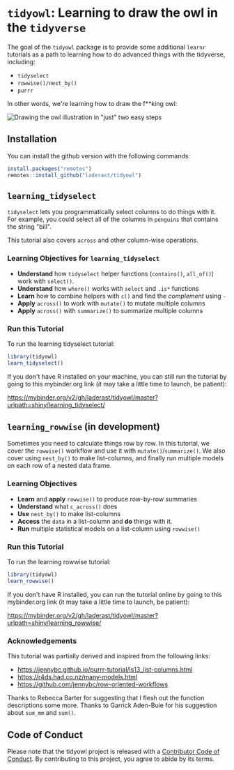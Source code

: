 
# `tidyowl`: Learning to draw the owl in the `tidyverse`

<!-- badges: start -->
<!-- badges: end -->

The goal of the `tidyowl` package is to provide some additional `learnr` tutorials as a path to learning how to do advanced things with the tidyverse, including:

- `tidyselect`
- `rowwise()/nest_by()`
- `purrr`

In other words, we're learning how to draw the f**king owl:

![Drawing the owl illustration in "just" two easy steps](image/owl.png)

## Installation

You can install the github version with the following commands:

``` r
install.packages("remotes")
remotes::install_github("laderast/tidyowl")
```

## `learning_tidyselect`

`tidyselect` lets you programmatically select columns to do things with it. For example, you could select all of the columns in `penguins` that contains the string "bill". 

This tutorial also covers `across` and other column-wise operations.

### Learning Objectives for `learning_tidyselect`

- **Understand** how `tidyselect` helper functions (`contains()`, `all_of()`) work with `select()`.
- **Understand** how `where()` works with `select` and `.is*` functions
- **Learn** how to combine helpers with `c()` and find the *complement* using `-`
- **Apply** `across()` to work with `mutate()` to mutate multiple columns
- **Apply** `across()` with `summarize()` to summarize multiple columns

### Run this Tutorial

To run the learning tidyselect tutorial:

``` r
library(tidyowl)
learn_tidyselect()
```

If you don't have R installed on your machine, you can still run the tutorial by going to this mybinder.org link (it may take a little time to launch, be patient):

https://mybinder.org/v2/gh/laderast/tidyowl/master?urlpath=shiny/learning_tidyselect/

## `learning_rowwise` (in development)

Sometimes you need to calculate things row by row. In this tutorial, we cover the `rowwise()` workflow and use it with `mutate()`/`summarize()`. We also cover using `nest_by()` to make list-columns, and finally run multiple models on each row of a nested data frame.

### Learning Objectives

- **Learn** and **apply** `rowwise()` to produce row-by-row summaries
- **Understand** what `c_across()` does
- **Use** `nest_by()` to make list-columns
- **Access** the `data` in a list-column and **do** things with it.
- **Run** multiple statistical models on a list-column using `rowwise()`


### Run this Tutorial

To run the learning rowwise tutorial:

```r
library(tidyowl)
learn_rowwise()
```

If you don't have R installed, you can run the tutorial online by going to this mybinder.org link (it may take a little time to launch, be patient):

https://mybinder.org/v2/gh/laderast/tidyowl/master?urlpath=shiny/learning_rowwise/

### Acknowledgements

This tutorial was partially derived and inspired from the following links:

- https://jennybc.github.io/purrr-tutorial/ls13_list-columns.html
- https://r4ds.had.co.nz/many-models.html
- https://github.com/jennybc/row-oriented-workflows

Thanks to Rebecca Barter for suggesting that I flesh out the function descriptions some more. Thanks to Garrick Aden-Buie for his suggestion about `sum_mm` and `sum()`.


## Code of Conduct
  
Please note that the tidyowl project is released with a [Contributor Code of Conduct](https://contributor-covenant.org/version/2/0/CODE_OF_CONDUCT.html). By contributing to this project, you agree to abide by its terms.
